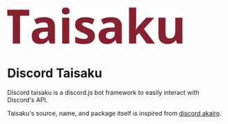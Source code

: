<img src="./asdf.svg" width='80%' /><br>

# Discord Taisaku
Discord taisaku is a discord.js bot framework to easily interact with Discord's API.

Taisaku's source, name, and package itself is inspired from [discord akairo](https://npmjs.com/package/discord-akairo).